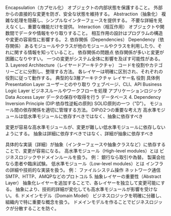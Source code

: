 Encapsulation（カプセル化）
オブジェクトの内部状態を保護すること。
外部からの直接的な変更を防ぎ、安全な状態を維持する。
Abstraction（抽象化）
複雑な処理を隠蔽し、シンプルなインターフェースを提供する。
不要な詳細を見えなくし、重要な機能だけを提供。
Interaction（相互作用）
オブジェクトや関数間でデータや情報をやり取りすること。
相互作用の設計はプログラムの構造や変更の容易性に影響する。
2. 依存関係（Dependencies）
Dependency（依存関係）
あるモジュールやクラスが他のモジュールやクラスを利用したり、それに関する情報を知っていること。
依存関係の問題点
依存関係が多いと変更が困難になりやすい。
一つの変更がシステム全体に影響を及ぼす可能性がある。
3. Layered Architecture（レイヤードアーキテクチャ）
コードを役割やカテゴリーごとに分割し、整理する方法。
各レイヤーは明確に区別され、それぞれの役割に従って動作する。
典型的な3層アーキテクチャ
レイヤー名	役割	具体例
Presentation Layer	ユーザーとのやり取り	ウェブページ、CLI、API
Business Logic Layer	ビジネスルールやワークフローを処理	アプリケーションロジック
Data Access Layer	データの保存や取得を行う	データベース
4. Dependency Inversion Principle (DIP:依存性逆転の原則)
SOLID原則の一つ（"D"）。
モジュール間の依存関係を適切に管理する方法。
DIPの2つの重要な考え方
高水準モジュールは低水準モジュールに依存すべきではなく、抽象に依存すべき

変更が容易な高水準モジュールが、変更が難しい低水準モジュールに依存しないようにする。
抽象は詳細に依存すべきではなく、詳細が抽象に依存すべき

具体的な実装（詳細）が抽象（インターフェースや抽象クラスなど）に依存することで、変更が容易になる。
高水準モジュール（High-level modules）とは
ビジネスロジックやドメインルールを扱う。
例：
銀行なら取引や為替。
製薬会社なら患者や臨床試験。
低水準モジュール（Low-level modules）とは
インフラの詳細や技術的な実装を扱う。
例：
ファイルシステム操作
ネットワーク通信
SMTP、HTTP、AMQPなどのプロトコル
5. 抽象レイヤーの重要性（Abstract Layer）
抽象化レイヤーを追加することで、各レイヤーを独立して変更可能にする。
抽象により、技術的詳細が変化しても高水準モジュールが影響を受けない。
6. ドメインモデル（Domain Model）
ビジネスロジックを明確に分離し、組織内で特に重要な概念を扱う。
ドメインモデルを作ることでビジネスロジックが分散することを防ぐ。